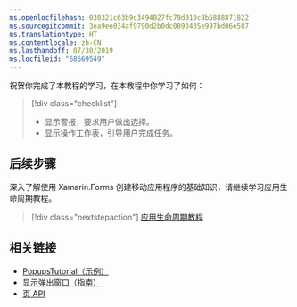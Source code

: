 ```yaml
---
ms.openlocfilehash: 030321c63b9c3494027fc79d010c8b5888871822
ms.sourcegitcommit: 3ea9ee034af9790d2b0dc0893435e997bd06e587
ms.translationtype: HT
ms.contentlocale: zh-CN
ms.lasthandoff: 07/30/2019
ms.locfileid: "68669549"
---
```

祝贺你完成了本教程的学习，在本教程中你学习了如何：

> [!div class="checklist"]
> - 显示警报，要求用户做出选择。
> - 显示操作工作表，引导用户完成任务。

## <a name="next-steps"></a>后续步骤

深入了解使用 Xamarin.Forms 创建移动应用程序的基础知识，请继续学习应用生命周期教程。

> [!div class="nextstepaction"]
> [应用生命周期教程](~/get-started/tutorials/app-lifecycle/index.yml)

## <a name="related-links"></a>相关链接

- [PopupsTutorial（示例）](https://docs.microsoft.com/samples/xamarin/xamarin-forms-samples/getstarted-tutorials-popupstutorial/)
- [显示弹出窗口（指南）](~/xamarin-forms/user-interface/pop-ups.md)
- [页 API](xref:Xamarin.Forms.Page)
